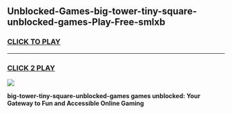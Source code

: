 
## Unblocked-Games-big-tower-tiny-square-unblocked-games-Play-Free-smlxb
<h3>
<a href="https://premium76.site?title=big-tower-tiny-square-unblocked-games&ref=09A">CLICK TO PLAY</a></h3>
<hr>

<h3>
<a href="https://premium76.site?title=big-tower-tiny-square-unblocked-games&ref=09A">CLICK 2 PLAY</a>
  
</h3>

<a href="https://premium76.site?title=big-tower-tiny-square-unblocked-games&ref=09A"><img src="https://clearcache.store/games.png"></a>


**big-tower-tiny-square-unblocked-games games unblocked: Your Gateway to Fun and Accessible Online Gaming**
